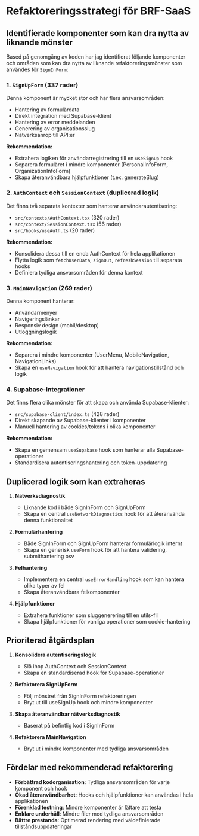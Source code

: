 # Refaktoreringsstrategi för BRF-SaaS

## Identifierade komponenter som kan dra nytta av liknande mönster

Based på genomgång av koden har jag identifierat följande komponenter och områden som kan dra nytta av liknande refaktoreringsmönster som användes för `SignInForm`:

### 1. `SignUpForm` (337 rader)

Denna komponent är mycket stor och har flera ansvarsområden:

- Hantering av formulärdata
- Direkt integration med Supabase-klient
- Hantering av error meddelanden
- Generering av organisationsslug
- Nätverksanrop till API:er

**Rekommendation:**

- Extrahera logiken för användarregistrering till en `useSignUp` hook
- Separera formuläret i mindre komponenter (PersonalInfoForm, OrganizationInfoForm)
- Skapa återanvändbara hjälpfunktioner (t.ex. generateSlug)

### 2. `AuthContext` och `SessionContext` (duplicerad logik)

Det finns två separata kontexter som hanterar användarautentisering:

- `src/contexts/AuthContext.tsx` (320 rader)
- `src/context/SessionContext.tsx` (56 rader)
- `src/hooks/useAuth.ts` (20 rader)

**Rekommendation:**

- Konsolidera dessa till en enda AuthContext för hela applikationen
- Flytta logik som `fetchUserData`, `signOut`, `refreshSession` till separata hooks
- Definiera tydliga ansvarsområden för denna kontext

### 3. `MainNavigation` (269 rader)

Denna komponent hanterar:

- Användarmenyer
- Navigeringslänkar
- Responsiv design (mobil/desktop)
- Utloggningslogik

**Rekommendation:**

- Separera i mindre komponenter (UserMenu, MobileNavigation, NavigationLinks)
- Skapa en `useNavigation` hook för att hantera navigationstillstånd och logik

### 4. Supabase-integrationer

Det finns flera olika mönster för att skapa och använda Supabase-klienter:

- `src/supabase-client/index.ts` (428 rader)
- Direkt skapande av Supabase-klienter i komponenter
- Manuell hantering av cookies/tokens i olika komponenter

**Rekommendation:**

- Skapa en gemensam `useSupabase` hook som hanterar alla Supabase-operationer
- Standardisera autentiseringshantering och token-uppdatering

## Duplicerad logik som kan extraheras

1. **Nätverksdiagnostik**

   - Liknande kod i både SignInForm och SignUpForm
   - Skapa en central `useNetworkDiagnostics` hook för att återanvända denna funktionalitet

2. **Formulärhantering**

   - Både SignInForm och SignUpForm hanterar formulärlogik internt
   - Skapa en generisk `useForm` hook för att hantera validering, submithantering osv

3. **Felhantering**

   - Implementera en central `useErrorHandling` hook som kan hantera olika typer av fel
   - Skapa återanvändbara felkomponenter

4. **Hjälpfunktioner**
   - Extrahera funktioner som sluggenerering till en utils-fil
   - Skapa hjälpfunktioner för vanliga operationer som cookie-hantering

## Prioriterad åtgärdsplan

1. **Konsolidera autentiseringslogik**

   - Slå ihop AuthContext och SessionContext
   - Skapa en standardiserad hook för Supabase-operationer

2. **Refaktorera SignUpForm**

   - Följ mönstret från SignInForm refaktoreringen
   - Bryt ut till useSignUp hook och mindre komponenter

3. **Skapa återanvändbar nätverksdiagnostik**

   - Baserat på befintlig kod i SignInForm

4. **Refaktorera MainNavigation**
   - Bryt ut i mindre komponenter med tydliga ansvarsområden

## Fördelar med rekommenderad refaktorering

- **Förbättrad kodorganisation**: Tydliga ansvarsområden för varje komponent och hook
- **Ökad återanvändbarhet**: Hooks och hjälpfunktioner kan användas i hela applikationen
- **Förenklad testning**: Mindre komponenter är lättare att testa
- **Enklare underhåll**: Mindre filer med tydliga ansvarsområden
- **Bättre prestanda**: Optimerad rendering med väldefinierade tillståndsuppdateringar
